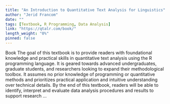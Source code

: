 ```yaml
---
title: "An Introduction to Quantitative Text Analysis for Linguistics"
author: "Jerid Francom"
date: ""
tags: [Textbook, R Programming, Data Analysis]
link: "https://qtalr.com/book/"
length_weight: "0%"
pinned: false
---
```


Book The goal of this textbook is to provide readers with foundational knowledge and practical skills in quantitative text analysis using the R programming language. It is geared towards advanced undergraduates, graduate students, and researchers looking to expand their methodological toolbox. It assumes no prior knowledge of programming or quantitative methods and prioritizes practical application and intuitive understanding over technical details. By the end of this textbook, readers will be able to identify, interpret and evaluate data analysis procedures and results to support research ...
